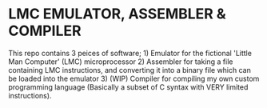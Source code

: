 # LMC EMULATOR, ASSEMBLER & COMPILER
This repo contains 3 peices of software;
    1) Emulator for the fictional 'Little Man Computer' (LMC) microprocessor
    2) Assembler for taking a file containing LMC instructions, and converting it into a binary file which can be loaded into the emulator
    3) (WIP) Compiler for compiling my own custom programming language (Basically a subset of C syntax with VERY limited instructions).

